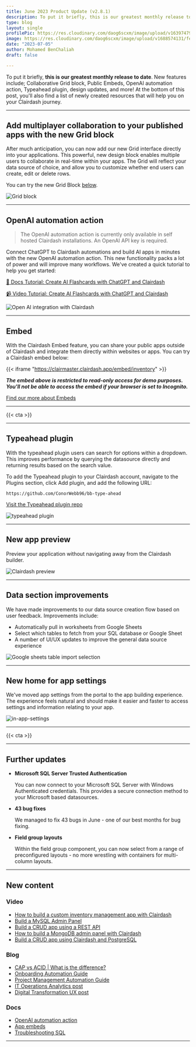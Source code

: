 ```yaml
---
title: June 2023 Product Update (v2.8.1)
description: To put it briefly, this is our greatest monthly release to date. New features include; Collaborative Grid block, Public Embeds, OpenAI automation action, Typeahead plugin, design updates, and more! At the bottom of this post, you’ll also find a list of newly created resources that will help you on your Clairdash journey.
type: blog
layout: single
profilePic: https://res.cloudinary.com/daog6scxm/image/upload/v1639747995/cms/joe_illustration_gray_bg_e97wdl.jpg
image: https://res.cloudinary.com/daog6scxm/image/upload/v1688574131/features/Frame_6_zbvh6p.png
date: "2023-07-05"
author: Mohamed BenChaliah
draft: false

---
```


To put it briefly, **this is our greatest monthly release to date**. New features include; Collaborative Grid block, Public Embeds, OpenAI automation action, Typeahead plugin, design updates, and more! At the bottom of this post, you'll also find a list of newly created resources that will help you on your Clairdash journey.

---



## Add multiplayer collaboration to your published apps with the new Grid block

After much anticipation, you can now add our new Grid interface directly into your applications. This powerful, new design block enables multiple users to collaborate in real-time within your apps. The Grid will reflect your data source of choice, and allow you to customize whether end users can create, edit or delete rows. 

You can try the new Grid Block [below](#embed).

![Grid block](https://res.cloudinary.com/daog6scxm/image/upload/v1688636514/features/grid%20block.webp)

---



## OpenAI automation action

> The OpenAI automation action is currently only available in self hosted Clairdash installations. An OpenAI API key is required.



Connect ChatGPT to Clairdash automations and build AI apps in minutes with the new OpenAI automation action. This new functionality packs a lot of power and will improve many workflows. We've created a quick tutorial to help you get started:

[📄 Docs Tutorial: Create AI Flashcards with ChatGPT and Clairdash](https://docs.clairdash.com/docs/openai)

[📹 Video Tutorial: Create AI Flashcards with ChatGPT and Clairdash](https://youtu.be/64l-sBltgnw)

![Open AI integration with Clairdash](https://res.cloudinary.com/daog6scxm/image/upload/v1688574131/features/Frame_6_zbvh6p.webp)

---



## Embed

With the Clairdash Embed feature, you can share your public apps outside of Clairdash and integrate them directly within websites or apps. You can try a Clairdash embed below:

{{< iframe "https://clairmaster.clairdash.app/embed/inventory" >}} 

_**The embed above is restricted to read-only access for demo purposes. You'll not be able to access the embed if your browser is set to Incognito.**_

[Find our more about Embeds](https://docs.clairdash.com/docs/embedded-app)

---

{{< cta >}}

---

## Typeahead plugin

With the typeahead plugin users can search for options within a dropdown. This improves performance by querying the datasource directly and returning results based on the search value.

To add the Typeahead plugin to your Clairdash account, navigate to the Plugins section, click Add plugin, and add the following URL:

```
https://github.com/ConorWebb96/bb-type-ahead
```

[Visit the Typeahead plugin repo](https://github.com/ConorWebb96/bb-type-ahead)

![typeahead plugin](https://res.cloudinary.com/daog6scxm/image/upload/v1688638207/features/typeahead2.webp)



---



## New app preview 

Preview your application without navigating away from the Clairdash builder.

![Clairdash preview](https://res.cloudinary.com/daog6scxm/image/upload/v1688570633/features/preview-wide.webp)

---



## Data section improvements

We have made improvements to our data source creation flow based on user feedback. Improvements include:

- Automatically pull in worksheets from Google Sheets
- Select which tables to fetch from your SQL database or Google Sheet
- A number of UI/UX updates to improve the general data source experience

![Google sheets table import selection](https://res.cloudinary.com/daog6scxm/image/upload/v1688637287/features/google-sheets-table-selection.webp)

---



## New home for app settings

We've moved app settings from the portal to the app building experience. The experience feels natural and should make it easier and faster to access settings and information relating to your app.

![in-app-settings](https://res.cloudinary.com/daog6scxm/image/upload/v1688570153/features/in-app-settings.webp)



---

{{< cta >}}

---

## Further updates

- **Microsoft SQL Server Trusted Authentication**

  You can now connect to your Microsoft SQL Server with Windows Authenticated credentials. This provides a secure connection method to your Microsoft based datasources.

- **43 bug fixes**

  We managed to fix 43 bugs in June - one of our best months for bug fixing.

- **Field group layouts**

  Within the field group component, you can now select from a range of preconfigured layouts - no more wrestling with containers for multi-column layouts.

  

---



## New content

### Video

- [How to build a custom inventory management app with Clairdash](https://youtu.be/5p4Vwv1xQl0)
- [Build a MySQL Admin Panel](https://youtu.be/IyMmw6jENeo)
- [Build a CRUD app using a REST API](https://youtu.be/uch3bOftxHU)
- [How to build a MongoDB admin panel with Clairdash](https://youtu.be/OjGZ841KgBk)
- [Build a CRUD app using Clairdash and PostgreSQL](https://youtu.be/X6LgF15NqY0)

### Blog

- [CAP vs ACID | What is the difference?](/blog/data/cap-vs-acid/)
- [Onboarding Automation Guide](/blog/automation/onboarding-automation/)
- [Project Management Automation Guide](/blog/automation/project-management-automation/)
- [IT Operations Analytics post](/blog/inside-it/it-operations-analytics/)
- [Digital Transformation UX post](/blog/inside-it/digital-transformation-ux/)



### Docs

- [OpenAI automation action](https://docs.clairdash.com/docs/openai)
- [App embeds](https://docs.clairdash.com/docs/embedded-app)
- [Troubleshooting SQL](https://docs.clairdash.com/docs/troubleshooting-sql)

---



